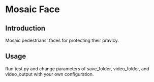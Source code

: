 # Mosaic Face


## Introduction
Mosaic pedestrians' faces for protecting their pravicy.


## Usage
Run test.py and change parameters of save_folder, video_folder, and video_output with your own configuration. 


